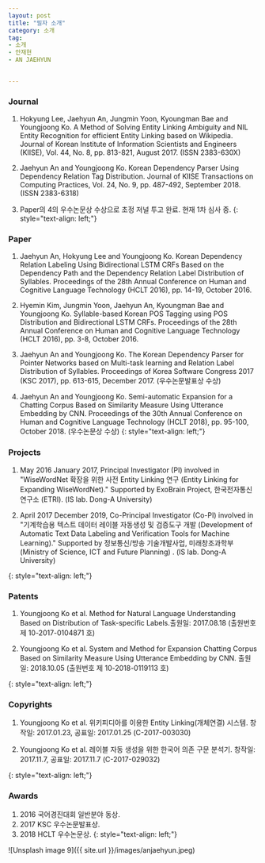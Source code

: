 ```yaml
---
layout: post
title: "필자 소개"
category: 소개
tag:
- 소개
- 안재현
- AN JAEHYUN


---
```



### Journal

1. Hokyung Lee, Jaehyun An, Jungmin Yoon, Kyoungman Bae and Youngjoong Ko. A Method of Solving Entity Linking Ambiguity and NIL Entity Recognition for efficient Entity Linking based on Wikipedia. Journal of Korean Institute of Information Scientists and Engineers (KIISE), Vol. 44, No. 8, pp. 813-821, August 2017. (ISSN 2383-630X)

2. Jaehyun An and Youngjoong Ko. Korean Dependency Parser Using Dependency Relation Tag Distribution. Journal of KIISE Transactions on Computing Practices, Vol. 24, No. 9, pp. 487-492, September 2018. (ISSN 2383-6318)

3. Paper의 4의 우수논문상 수상으로 초정 저널 투고 완료. 현재 1차 심사 중. 
{: style="text-align: left;"}

### Paper

1. Jaehyun An, Hokyung Lee and Youngjoong Ko. Korean Dependency Relation Labeling Using Bidirectional LSTM CRFs Based on the Dependency Path and the Dependency Relation Label Distribution of Syllables. Proceedings of the 28th Annual Conference on Human and Cognitive Language Technology (HCLT 2016), pp. 14-19, October 2016.

2.  Hyemin Kim, Jungmin Yoon, Jaehyun An, Kyoungman Bae and Youngjoong Ko. Syllable-based Korean POS Tagging using POS Distribution and Bidirectional LSTM CRFs. Proceedings of the 28th Annual Conference on Human and Cognitive Language Technology (HCLT 2016), pp. 3-8, October 2016.

3. Jaehyun An and Youngjoong Ko. The Korean Dependency Parser for Pointer Networks based on Multi-task learning and Relation Label Distribution of Syllables. Proceedings of Korea Software Congress 2017 (KSC 2017), pp. 613-615, December 2017. (우수논문발표상 수상)

4. Jaehyun An and Youngjoong Ko. Semi-automatic Expansion for a Chatting Corpus Based on Similarity Measure Using Utterance Embedding by CNN. Proceedings of the 30th Annual Conference on Human and Cognitive Language Technology (HCLT 2018), pp. 95-100, October 2018. (우수논문상 수상)
{: style="text-align: left;"}

### Projects

1. May 2016 January 2017, Principal Investigator (PI) involved in "WiseWordNet 확장을 위한 사전 Entity Linking 연구 (Entity Linking for Expanding WiseWordNet)." Supported by ExoBrain Project, 한국전자통신연구소 (ETRI). (IS lab. Dong-A University) 

2. April 2017 December 2019, Co-Principal Investigator (Co-PI) involved in "기계학습용 텍스트 데이터 레이블 자동생성 및 검증도구 개발 (Development of Automatic Text Data Labeling and Verification Tools for Machine Learning)." Supported by 정보통신/방송 기술개발사업, 미래창조과학부 (Ministry of Science, ICT and Future Planning) . (IS lab. Dong-A University) 

{: style="text-align: left;"}


### Patents

1. Youngjoong Ko et al. Method for Natural Language Understanding Based on Distribution of Task-specific Labels.출원일: 2017.08.18 (출원번호 제 10-2017-0104871 호)

2. Youngjoong Ko et al. System and Method for Expansion Chatting Corpus Based on Similarity Measure Using Utterance Embedding by CNN. 출원일: 2018.10.05 (출원번호 제 10-2018-0119113 호)

{: style="text-align: left;"}

### Copyrights

1. Youngjoong Ko et al. 위키피디아를 이용한 Entity Linking(개체연결) 시스템. 창작일: 2017.01.23, 공표일: 2017.01.25 (C-2017-003030)

2. Youngjoong Ko et al. 레이블 자동 생성을 위한 한국어 의존 구문 분석기. 창작일: 2017.11.7, 공표일: 2017.11.7 (C-2017-029032)

{: style="text-align: left;"}

### Awards

1. 2016 국어경진대회 일반분야 동상.
2. 2017 KSC 우수논문발표상.
3. 2018 HCLT 우수논문상.
{: style="text-align: left;"}

![Unsplash image 9]({{ site.url }}/images/anjaehyun.jpeg)